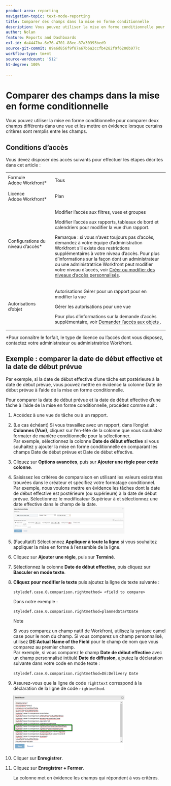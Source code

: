 ```yaml
---
product-area: reporting
navigation-topic: text-mode-reporting
title: Comparer des champs dans la mise en forme conditionnelle
description: Vous pouvez utiliser la mise en forme conditionnelle pour comparer deux champs différents dans une vue et les mettre en évidence lorsque certains critères sont remplis entre les champs.
author: Nolan
feature: Reports and Dashboards
exl-id: da4447ba-6e76-4701-88ee-87a30393bed9
source-git-commit: 89a6d856f9f87a67b6a2ccfb4282f9f6200b977c
workflow-type: tm+mt
source-wordcount: '512'
ht-degree: 100%

---
```


# Comparer des champs dans la mise en forme conditionnelle

Vous pouvez utiliser la mise en forme conditionnelle pour comparer deux champs différents dans une vue et les mettre en évidence lorsque certains critères sont remplis entre les champs.

## Conditions d’accès

Vous devez disposer des accès suivants pour effectuer les étapes décrites dans cet article :

<table style="table-layout:auto"> 
 <col> 
 <col> 
 <tbody> 
  <tr> 
   <td role="rowheader">Formule Adobe Workfront*</td> 
   <td> <p>Tous</p> </td> 
  </tr> 
  <tr> 
   <td role="rowheader">Licence Adobe Workfront*</td> 
   <td> <p>Plan </p> </td> 
  </tr> 
  <tr> 
   <td role="rowheader">Configurations du niveau d’accès*</td> 
   <td> <p>Modifier l’accès aux filtres, vues et groupes</p> <p>Modifier l’accès aux rapports, tableaux de bord et calendriers pour modifier la vue d’un rapport.</p> <p>Remarque : si vous n’avez toujours pas d’accès, demandez à votre équipe d’administration Workfront s’il existe des restrictions supplémentaires à votre niveau d’accès. Pour plus d’informations sur la façon dont un administrateur ou une administratrice Workfront peut modifier votre niveau d’accès, voir <a href="../../../administration-and-setup/add-users/configure-and-grant-access/create-modify-access-levels.md" class="MCXref xref">Créer ou modifier des niveaux d’accès personnalisés</a>.</p> </td> 
  </tr> 
  <tr> 
   <td role="rowheader">Autorisations d’objet</td> 
   <td> <p>Autorisations Gérer pour un rapport pour en modifier la vue</p> <p>Gérer les autorisations pour une vue</p> <p>Pour plus d’informations sur la demande d’accès supplémentaire, voir <a href="../../../workfront-basics/grant-and-request-access-to-objects/request-access.md" class="MCXref xref">Demander l’accès aux objets </a>.</p> </td> 
  </tr> 
 </tbody> 
</table>

&#42;Pour connaître le forfait, le type de licence ou l’accès dont vous disposez, contactez votre administrateur ou administratrice Workfront.

## Exemple : comparer la date de début effective et la date de début prévue

Par exemple, si la date de début effective d’une tâche est postérieure à la date de début prévue, vous pouvez mettre en évidence la colonne Date de début prévue à l’aide de la mise en forme conditionnelle.

Pour comparer la date de début prévue et la date de début effective d’une tâche à l’aide de la mise en forme conditionnelle, procédez comme suit :

1. Accédez à une vue de tâche ou à un rapport.
1. (Le cas échéant) Si vous travaillez avec un rapport, dans l’onglet **Colonnes (Vue)**, cliquez sur l’en-tête de la colonne que vous souhaitez formater de manière conditionnelle pour la sélectionner.\
   Par exemple, sélectionnez la colonne **Date de début effective** si vous souhaitez y ajouter la mise en forme conditionnelle en comparant les champs Date de début prévue et Date de début effective.

1. Cliquez sur **Options avancées**, puis sur **Ajouter une règle pour cette colonne**.

1. Saisissez les critères de comparaison en utilisant les valeurs existantes trouvées dans le créateur et spécifiez votre formatage conditionnel.\
   Par exemple, nous voulons mettre en évidence les tâches dont la date de début effective est postérieure (ou supérieure) à la date de début prévue. Sélectionnez le modificateur Supérieur à et sélectionnez une date effective dans le champ de la date.\
   ![](assets/cond-format-1-350x84.png)

1. (Facultatif) Sélectionnez **Appliquer à toute la ligne** si vous souhaitez appliquer la mise en forme à l’ensemble de la ligne.
1. Cliquez sur **Ajouter une règle**, puis sur **Terminé**.

1. Sélectionnez la colonne **Date de début effective**, puis cliquez sur **Basculer en mode texte**.

1. **Cliquez pour modifier le texte** puis ajoutez la ligne de texte suivante :

   ```
   styledef.case.0.comparison.rightmethod= <field to compare>
   ```

   Dans notre exemple :

   ```
   styledef.case.0.comparison.rightmethod=plannedStartDate
   ```

   >[!NOTE]
   >
   >Si vous comparez un champ natif de Workfront, utilisez la syntaxe camel case pour le nom du champ. Si vous comparez un champ personnalisé, utilisez **DE:Actual Name of the Field** pour le champ de nom que vous comparez au premier champ.\
   >Par exemple, si vous comparez le champ **Date de début effective** avec un champ personnalisé intitulé **Date de diffusion**, ajoutez la déclaration suivante dans votre code en mode texte :
   >
   >`styledef.case.0.comparison.rightmethod=DE:Delivery Date`

1. Assurez-vous que la ligne de code `righttext` correspond à la déclaration de la ligne de code `rightmethod`.

   ![](assets/cond-format-2-350x171.png)

1. Cliquer sur **Enregistrer**.
1. Cliquez sur **Enregistrer + Fermer**.

   La colonne met en évidence les champs qui répondent à vos critères.
